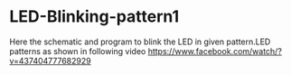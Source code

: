 # LED-Blinking-pattern1
Here the schematic and program to blink the LED in given pattern.LED patterns as shown in following video  https://www.facebook.com/watch/?v=437404777682929   
